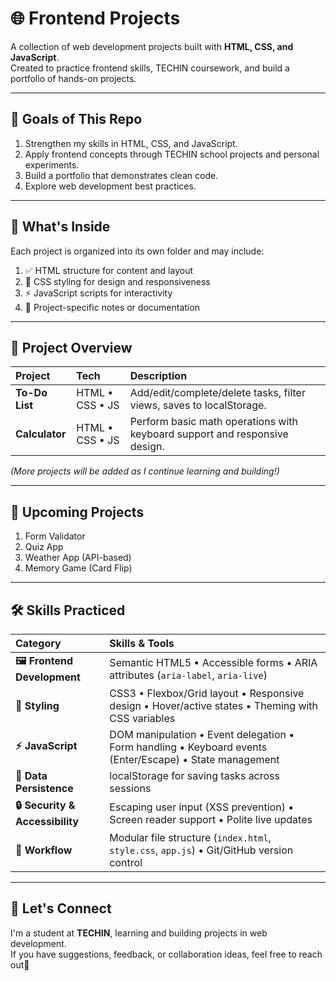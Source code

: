 # 🌐 Frontend Projects

A collection of web development projects built with **HTML, CSS, and JavaScript**.  
Created to practice frontend skills, TECHIN coursework, and build a portfolio of hands-on projects.

---

## 🎯 Goals of This Repo

1. Strengthen my skills in HTML, CSS, and JavaScript.  
2. Apply frontend concepts through TECHIN school projects and personal experiments.  
3. Build a portfolio that demonstrates clean code.  
4. Explore web development best practices.  

---

## 📂 What's Inside

Each project is organized into its own folder and may include:

1. ✅ HTML structure for content and layout  
2. 🎨 CSS styling for design and responsiveness  
3. ⚡ JavaScript scripts for interactivity  
4. 📘 Project-specific notes or documentation  

---

## 🧰 Project Overview

| Project | Tech | Description |
| :--- | :--- | :--- |
| **To-Do List** | HTML • CSS • JS | Add/edit/complete/delete tasks, filter views, saves to localStorage. |
| **Calculator** | HTML • CSS • JS | Perform basic math operations with keyboard support and responsive design. |

*(More projects will be added as I continue learning and building!)*

---

## 🧭 Upcoming Projects

1. Form Validator
2. Quiz App
3. Weather App (API-based)
4. Memory Game (Card Flip)

---

## 🛠️ Skills Practiced

| Category | Skills & Tools |
| :--- | :--- |
| **🖼️ Frontend Development** | Semantic HTML5 • Accessible forms • ARIA attributes (`aria-label`, `aria-live`) |
| **🎨 Styling** | CSS3 • Flexbox/Grid layout • Responsive design • Hover/active states • Theming with CSS variables |
| **⚡ JavaScript** | DOM manipulation • Event delegation • Form handling • Keyboard events (Enter/Escape) • State management |
| **💾 Data Persistence** | localStorage for saving tasks across sessions |
| **🔒 Security & Accessibility** | Escaping user input (XSS prevention) • Screen reader support • Polite live updates |
| **🚀 Workflow** | Modular file structure (`index.html`, `style.css`, `app.js`) • Git/GitHub version control |

---

## 🚀 Let's Connect

I'm a student at **TECHIN**, learning and building projects in web development.  
If you have suggestions, feedback, or collaboration ideas, feel free to reach out💬

